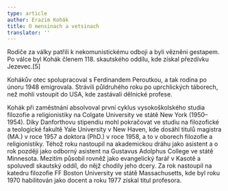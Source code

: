 ```yaml
---
type: article
author: Erazim Kohák
title: O mensinach a vetsinach
translator: ''
---
```


Rodiče za války patřili k nekomunistickému odboji a byli vězněni gestapem. Po válce byl Kohák členem 118. skautského oddílu, kde získal přezdívku Jezevec.[5]

Kohákův otec spolupracoval s Ferdinandem Peroutkou, a tak rodina po únoru 1948 emigrovala. Strávili půldruhého roku po uprchlických táborech, než mohli vstoupit do USA, kde zastávali dělnické profese.

Kohák při zaměstnání absolvoval první cyklus vysokoškolského studia filozofie a religionistiky na Colgate University ve státě New York (1950–1954). Díky Danforthovu stipendiu mohl pokračovat ve studiu na filozofické a teologické fakultě Yale University v New Haven, kde dosáhl titulů magistra (MA.) v roce 1957 a doktora (PhD.) v roce 1958, a to v oborech filozofie a religionistiky. Téhož roku nastoupil na akademickou dráhu jako asistent a o rok později jako odborný asistent na Gustavus Adolphus College ve státě Minnesota. Mezitím působil rovněž jako evangelický farář v Kasotě a spoluvedl skautský oddíl, do nějž chodily jeho dcery. Za rok nastoupil na katedru filozofie FF Boston University ve státě Massachusetts, kde byl roku 1970 habilitován jako docent a roku 1977 získal titul profesora.
